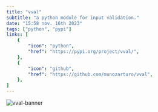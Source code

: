 ```yaml
---
title: "vval"
subtitle: "a python module for input validation."
date: "15:58 nov. 16th 2023"
tags: ["python", "pypi"]
links: [
    {
        "icon": "python",
        "href": "https://pypi.org/project/vval/",
    },
    {
        "icon": "github",
        "href": "https://github.com/munozarturo/vval",
    },
]
---
```


![vval-banner](/content/images/vval-banner.png)
